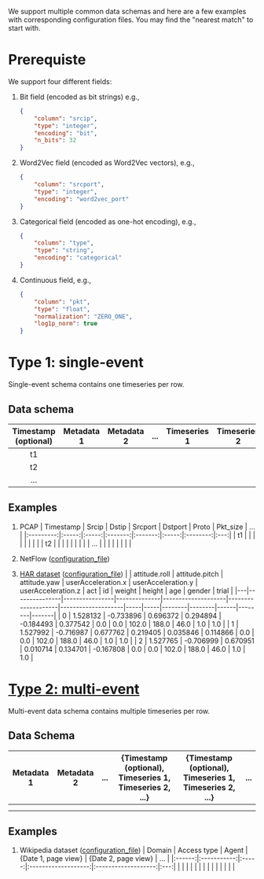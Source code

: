 We support multiple common data schemas and here are a few examples with corresponding configuration files. You may find the "nearest match" to start with.

# Prerequiste
We support four different fields:
1. Bit field (encoded as bit strings) e.g., 
    ```JSON
    {
        "column": "srcip",
        "type": "integer",
        "encoding": "bit",
        "n_bits": 32
    }
    ```
2. Word2Vec field (encoded as Word2Vec vectors), e.g.,
    ```JSON
    {
        "column": "srcport",
        "type": "integer",
        "encoding": "word2vec_port"
    }
    ```
3. Categorical field (encoded as one-hot encoding), e.g., 
    ```JSON
    {
        "column": "type",
        "type": "string",
        "encoding": "categorical"
    }
    ```
4. Continuous field, e.g.,
    ```JSON
    {
        "column": "pkt",
        "type": "float",
        "normalization": "ZERO_ONE",
        "log1p_norm": true
    }
    ```

# Type 1: single-event
Single-event schema contains one timeseries per row.

## Data schema
| Timestamp (optional) | Metadata 1 | Metadata 2 | ... | Timeseries 1 | Timeseries 2 | ... |
|:--------------------:|:----------:|:----------:|:---:|:-------------:|:-------------:|:---:|
|          t1          |            |            |     |               |               |     |
|          t2          |            |            |     |               |               |     |
|          ...         |            |            |     |               |               |     |

## Examples
1. PCAP
    | Timestamp | Srcip | Dstip | Srcport | Dstport | Proto | Pkt_size | ... |
    |:---------:|:-----:|:-----:|:-------:|:-------:|:-----:|:--------:|:---:|
    |     t1    |       |       |         |         |       |          |     |
    |     t2    |       |       |         |         |       |          |     |
    |    ...    |       |       |         |         |       |          |     |

2. NetFlow ([configuration_file](netflow/config_example_netflow_nodp.json))

3. [HAR dataset](https://www.kaggle.com/datasets/malekzadeh/motionsense-dataset) ([configuration_file]())
    |   | attitude.roll | attitude.pitch | attitude.yaw | userAcceleration.x | userAcceleration.y | userAcceleration.z | act | id  | weight | height | age  | gender | trial |
    |---|---------------|----------------|--------------|--------------------|--------------------|--------------------|-----|-----|--------|--------|------|--------|-------|
    | 0 | 1.528132      | -0.733896      | 0.696372     | 0.294894           | -0.184493          | 0.377542           | 0.0 | 0.0 | 102.0  | 188.0  | 46.0 | 1.0    | 1.0   |
    | 1 | 1.527992      | -0.716987      | 0.677762     | 0.219405           | 0.035846           | 0.114866           | 0.0 | 0.0 | 102.0  | 188.0  | 46.0 | 1.0    | 1.0   |
    | 2 | 1.527765      | -0.706999      | 0.670951     | 0.010714           | 0.134701           | -0.167808          | 0.0 | 0.0 | 102.0  | 188.0  | 46.0 | 1.0    | 1.0   |



# [Type 2: multi-event](./dg_table_row_per_sample/config_example_wiki.json)
Multi-event data schema contains multiple timeseries per row.

## Data Schema
| Metadata 1 | Metadata 2 | ... | {Timestamp (optional), Timeseries 1, Timeseries 2, ...} | {Timestamp (optional), Timeseries 1, Timeseries 2, ...} | ... |
|:----------:|:----------:|:---:|:-------------------------------------------------------:|:-------------------------------------------------------:|:---:|
|            |            |     |                                                         |                                                         |     |
|            |            |     |                                                         |                                                         |     |

## Examples
1. Wikipedia dataset ([configuration_file](./dg_table_row_per_sample/config_example_wiki.json))
    | Domain | Access type | Agent | {Date 1, page view} | {Date 2, page view} | ... |
    |:------:|:-----------:|:-----:|:-------------------:|:-------------------:|:---:|
    |        |             |       |                     |                     |     |
    |        |             |       |                     |                     |     |

